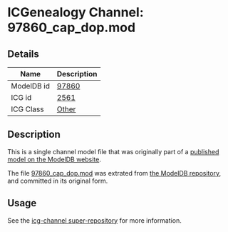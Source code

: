 # ICGenealogy Channel: 97860\_cap\_dop.mod

## Details

Name | Description
---- | -----------
ModelDB id | [97860](http://senselab.med.yale.edu/ModelDB/ShowModel.cshtml?model=97860)
ICG id | [2561](http://icg.neurotheory.ox.ac.uk/channels/other/2561)
ICG Class | [Other](http://icg.neurotheory.ox.ac.uk/channels/other)

## Description

This is a single channel model file that was originally part of a [published model on the ModelDB website](http://senselab.med.yale.edu/mModelDB/ShowModel.cshtml?model=97860).

The file [97860\_cap\_dop.mod](97860_cap_dop.mod) was extrated from [the ModelDB repository](http://senselab.med.yale.edu/ModelDB/ShowModel.cshtml?model=97860), and committed in its original form.

## Usage

See the [icg-channel super-repository](https://github.com/icgenealogy/icg-channels) for more information.